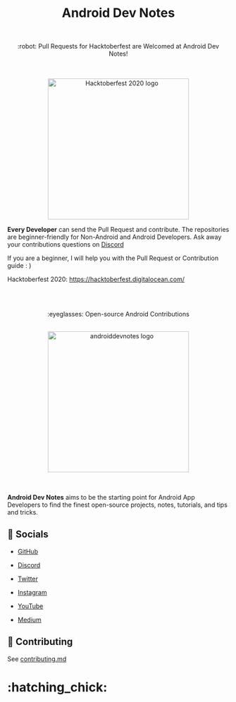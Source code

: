 <h1 align="center">Android Dev Notes</h1>

</br>

<p align="center">
:robot: Pull Requests for Hacktoberfest are Welcomed at Android Dev Notes!
</p>

<br>

<br>

<div align="center">
	<img width="320px" src="https://raw.githubusercontent.com/androiddevnotes/androiddevnotes/master/assets/hacktoberfest2020.jpg" alt="Hacktoberfest 2020 logo"></img>   
</div>

**Every Developer** can send the Pull Request and contribute. The repositories are beginner-friendly for Non-Android and Android Developers. Ask away your contributions questions on [Discord](https://discord.gg/vBnEhuC)

If you are a beginner, I will help you with the Pull Request or Contribution guide : )

Hacktoberfest 2020: https://hacktoberfest.digitalocean.com/

<br>

<br>

<p align="center">
:eyeglasses: Open-source Android Contributions
</p>

<br>

<div align="center">
	<img width="320px" src="https://raw.githubusercontent.com/androiddevnotes/androiddevnotes/master/assets/androiddevnotes.png" alt="androiddevnotes logo"></img>   
</div>

<br>

<br>

**Android Dev Notes** aims to be the starting point for Android App Developers to find the finest open-source projects, notes, tutorials, and tips and tricks.

## :santa: Socials

- [GitHub](https://github.com/androiddevnotes)

- [Discord](https://discord.gg/vBnEhuC)

- [Twitter](https://twitter.com/androiddevnotes)

- [Instagram](https://www.instagram.com/androiddevnotes)

- [YouTube](https://www.youtube.com/channel/UCQATLaT0xKkSm-KKVQzpu0Q)

- [Medium](https://medium.com/@androiddevnotes)


## :memo: Contributing

See [contributing.md](https://github.com/androiddevnotes/androiddevnotes/blob/master/contributing.md)

<h1>:hatching_chick:</h1>